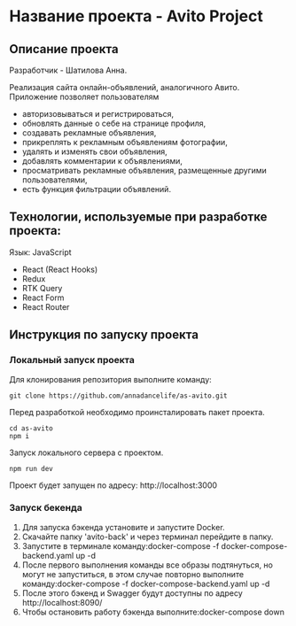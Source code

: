 # Название проекта - Avito Project

##  Описание проекта

Разработчик - Шатилова Анна.

Реализация сайта онлайн-объявлений, аналогичного Авито. 
Приложение позволяет пользователям

- авторизовываться и регистрироваться,
- обновлять данные о себе на странице профиля,
- создавать рекламные объявления,
- прикреплять к рекламным объявлениям фотографии,
- удалять и изменять свои объявления,
- добавлять комментарии к объявлениями,
- просматривать рекламные объявления, размещенные другими пользователями,
- есть функция фильтрации объявлений.

##  Технологии, используемые при разработке проекта:

Язык: JavaScript
- React (React Hooks)
- Redux
- RTK Query
- React Form
- React Router


## Инструкция по запуску проекта

### Локальный запуск проекта

Для клонирования репозитория выполните команду:

```
git clone https://github.com/annadancelife/as-avito.git
```

Перед разработкой необходимо проинсталировать пакет проекта.

```
cd as-avito
npm i
```

Запуск локального сервера с проектом.

```
npm run dev
```

Проект будет запущен по адресу: http://localhost:3000

### Запуск бекенда

1. Для запуска бэкенда установите и запустите Docker.
2. Скачайте папку 'avito-back' и через терминал перейдите в папку.
3. Запустите в терминале команду:docker-compose -f docker-compose-backend.yaml up -d
4. После первого выполнения команды все образы подтянуться, но могут не запуститься, в этом случае повторно выполните команду:docker-compose -f docker-compose-backend.yaml up -d
5. После этого бэкенд и Swagger будут доступны по адресу http://localhost:8090/
6. Чтобы остановить работу бэкенда выполните:docker-compose down
